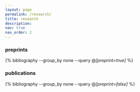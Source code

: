 ```yaml
---
layout: page
permalink: /research/
title: research
description:
nav: true
nav_order: 2
---
```


### preprints ###
<div class="publications">

  {% bibliography --group_by none --query @*[preprint=true]* %}

</div>

### publications ###

<!-- _pages/publications.md -->
<div class="publications">

  {% bibliography --group_by none --query @*[preprint=false]* %}

</div>




